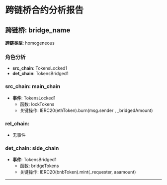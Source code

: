 # 跨链桥合约分析报告
## 跨链桥: bridge_name
**跨链类型**: homogeneous
### 角色分析
- **src_chain**: TokensLocked1
- **det_chain**: TokensBridged1
### src_chain: main_chain
- **事件**: TokensLocked1
  - 函数: lockTokens
  - 关键操作: IERC20(ethToken).burn(msg.sender , _bridgedAmount)
### rel_chain: 
- 无事件
### det_chain: side_chain
- **事件**: TokensBridged1
  - 函数: bridgeTokens
  - 关键操作: IERC20(bnbToken).mint(_requester, aaamount)
---
